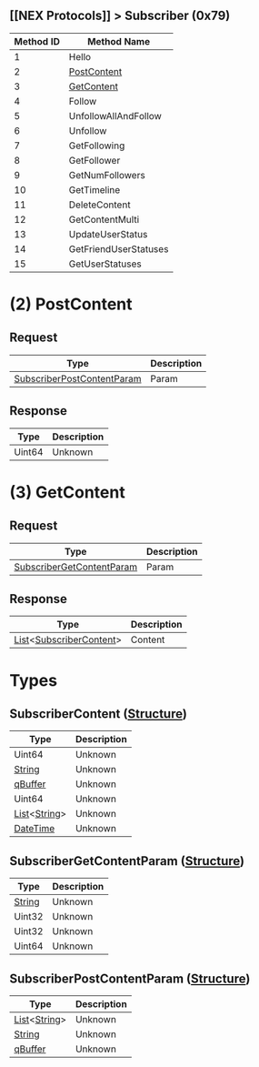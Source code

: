 ## [[NEX Protocols]] > Subscriber (0x79)

| Method ID | Method Name |
| --- | --- |
| 1 | Hello |
| 2 | [PostContent](#2-postcontent) |
| 3 | [GetContent](#3-getcontent) |
| 4 | Follow |
| 5 | UnfollowAllAndFollow |
| 6 | Unfollow |
| 7 | GetFollowing |
| 8 | GetFollower |
| 9 | GetNumFollowers |
| 10 | GetTimeline |
| 11 | DeleteContent |
| 12 | GetContentMulti |
| 13 | UpdateUserStatus |
| 14 | GetFriendUserStatuses |
| 15 | GetUserStatuses |

# (2) PostContent
## Request
| Type | Description |
| --- | --- |
| [SubscriberPostContentParam](#subscriberpostcontentparam-structure) | Param |

## Response
| Type | Description |
| --- | --- |
| Uint64 | Unknown |

# (3) GetContent
## Request
| Type | Description |
| --- | --- |
| [SubscriberGetContentParam](#subscribergetcontentparam-structure) | Param |

## Response
| Type | Description |
| --- | --- |
| [List]&lt;[SubscriberContent](#subscribercontent-structure)&gt; | Content |

# Types
## SubscriberContent ([Structure])
| Type | Description |
| --- | --- |
| Uint64 | Unknown |
| [String] | Unknown |
| [qBuffer] | Unknown |
| Uint64 | Unknown |
| [List]&lt;[String]&gt; | Unknown |
| [DateTime] | Unknown |

## SubscriberGetContentParam ([Structure])
| Type | Description |
| --- | --- |
| [String] | Unknown |
| Uint32 | Unknown |
| Uint32 | Unknown |
| Uint64 | Unknown |

## SubscriberPostContentParam ([Structure])
| Type | Description |
| --- | --- |
| [List]&lt;[String]&gt; | Unknown |
| [String] | Unknown |
| [qBuffer] | Unknown |

[Result]: NEX-Common-Types#result
[String]: NEX-Common-Types#string
[PID]: NEX-Common-Types#pid
[DateTime]: NEX-Common-Types#datetime
[Data]: NEX-Common-Types#anydataholder
[List]: NEX-Common-Types#list
[ResultRange]: NEX-Common-Types#resultrange-structure
[Structure]: NEX-Common-Types#structure
[qBuffer]: NEX-Common-Types#qbuffer
